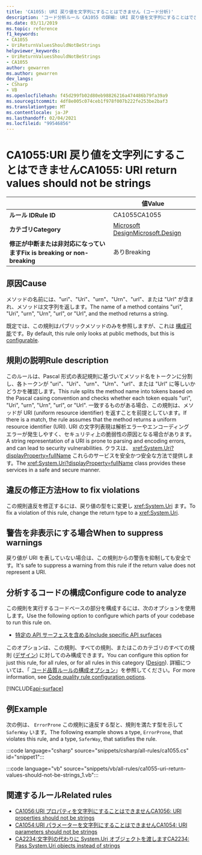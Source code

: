 ```yaml
---
title: 'CA1055: URI 戻り値を文字列にすることはできません (コード分析)'
description: 'コード分析ルール CA1055 の詳細: URI 戻り値を文字列にすることはできません'
ms.date: 03/11/2019
ms.topic: reference
f1_keywords:
- CA1055
- UriReturnValuesShouldNotBeStrings
helpviewer_keywords:
- UriReturnValuesShouldNotBeStrings
- CA1055
author: gewarren
ms.author: gewarren
dev_langs:
- CSharp
- VB
ms.openlocfilehash: f45d299fb02d80eb98826216a474486b79fa39a9
ms.sourcegitcommit: 4df8e005c074ceb1f978f007b222fe253be2baf3
ms.translationtype: MT
ms.contentlocale: ja-JP
ms.lasthandoff: 02/04/2021
ms.locfileid: "99546856"
---
```

# <a name="ca1055-uri-return-values-should-not-be-strings"></a><span data-ttu-id="81960-103">CA1055:URI 戻り値を文字列にすることはできません</span><span class="sxs-lookup"><span data-stu-id="81960-103">CA1055: URI return values should not be strings</span></span>

| | <span data-ttu-id="81960-104">値</span><span class="sxs-lookup"><span data-stu-id="81960-104">Value</span></span> |
|-|-|
| <span data-ttu-id="81960-105">**ルール ID**</span><span class="sxs-lookup"><span data-stu-id="81960-105">**Rule ID**</span></span> |<span data-ttu-id="81960-106">CA1055</span><span class="sxs-lookup"><span data-stu-id="81960-106">CA1055</span></span>|
| <span data-ttu-id="81960-107">**カテゴリ**</span><span class="sxs-lookup"><span data-stu-id="81960-107">**Category**</span></span> |[<span data-ttu-id="81960-108">Microsoft Design</span><span class="sxs-lookup"><span data-stu-id="81960-108">Microsoft.Design</span></span>](design-warnings.md)|
| <span data-ttu-id="81960-109">**修正が中断または非対応になっています**</span><span class="sxs-lookup"><span data-stu-id="81960-109">**Fix is breaking or non-breaking**</span></span> |<span data-ttu-id="81960-110">あり</span><span class="sxs-lookup"><span data-stu-id="81960-110">Breaking</span></span>|

## <a name="cause"></a><span data-ttu-id="81960-111">原因</span><span class="sxs-lookup"><span data-stu-id="81960-111">Cause</span></span>

<span data-ttu-id="81960-112">メソッドの名前には、"uri"、"Uri"、"urn"、"Urn"、"url"、または "Url" が含まれ、メソッドは文字列を返します。</span><span class="sxs-lookup"><span data-stu-id="81960-112">The name of a method contains "uri", "Uri", "urn", "Urn", "url", or "Url", and the method returns a string.</span></span>

<span data-ttu-id="81960-113">既定では、この規則はパブリックメソッドのみを参照しますが、これは [構成可能](#configure-code-to-analyze)です。</span><span class="sxs-lookup"><span data-stu-id="81960-113">By default, this rule only looks at public methods, but this is [configurable](#configure-code-to-analyze).</span></span>

## <a name="rule-description"></a><span data-ttu-id="81960-114">規則の説明</span><span class="sxs-lookup"><span data-stu-id="81960-114">Rule description</span></span>

<span data-ttu-id="81960-115">このルールは、Pascal 形式の表記規則に基づいてメソッド名をトークンに分割し、各トークンが "uri"、"Uri"、"urn"、"Urn"、"url"、または "Url" に等しいかどうかを確認します。</span><span class="sxs-lookup"><span data-stu-id="81960-115">This rule splits the method name into tokens based on the Pascal casing convention and checks whether each token equals "uri", "Uri", "urn", "Urn", "url", or "Url".</span></span> <span data-ttu-id="81960-116">一致するものがある場合、この規則は、メソッドが URI (uniform resource identifier) を返すことを前提としています。</span><span class="sxs-lookup"><span data-stu-id="81960-116">If there is a match, the rule assumes that the method returns a uniform resource identifier (URI).</span></span> <span data-ttu-id="81960-117">URI の文字列表現は解析エラーやエンコーディング エラーが発生しやすく、セキュリティ上の脆弱性の原因となる場合があります。</span><span class="sxs-lookup"><span data-stu-id="81960-117">A string representation of a URI is prone to parsing and encoding errors, and can lead to security vulnerabilities.</span></span> <span data-ttu-id="81960-118">クラスは、 <xref:System.Uri?displayProperty=fullName> これらのサービスを安全かつ安全な方法で提供します。</span><span class="sxs-lookup"><span data-stu-id="81960-118">The <xref:System.Uri?displayProperty=fullName> class provides these services in a safe and secure manner.</span></span>

## <a name="how-to-fix-violations"></a><span data-ttu-id="81960-119">違反の修正方法</span><span class="sxs-lookup"><span data-stu-id="81960-119">How to fix violations</span></span>

<span data-ttu-id="81960-120">この規則違反を修正するには、戻り値の型をに変更し <xref:System.Uri> ます。</span><span class="sxs-lookup"><span data-stu-id="81960-120">To fix a violation of this rule, change the return type to a <xref:System.Uri>.</span></span>

## <a name="when-to-suppress-warnings"></a><span data-ttu-id="81960-121">警告を非表示にする場合</span><span class="sxs-lookup"><span data-stu-id="81960-121">When to suppress warnings</span></span>

<span data-ttu-id="81960-122">戻り値が URI を表していない場合は、この規則からの警告を抑制しても安全です。</span><span class="sxs-lookup"><span data-stu-id="81960-122">It's safe to suppress a warning from this rule if the return value does not represent a URI.</span></span>

## <a name="configure-code-to-analyze"></a><span data-ttu-id="81960-123">分析するコードの構成</span><span class="sxs-lookup"><span data-stu-id="81960-123">Configure code to analyze</span></span>

<span data-ttu-id="81960-124">この規則を実行するコードベースの部分を構成するには、次のオプションを使用します。</span><span class="sxs-lookup"><span data-stu-id="81960-124">Use the following option to configure which parts of your codebase to run this rule on.</span></span>

- [<span data-ttu-id="81960-125">特定の API サーフェスを含める</span><span class="sxs-lookup"><span data-stu-id="81960-125">Include specific API surfaces</span></span>](#include-specific-api-surfaces)

<span data-ttu-id="81960-126">このオプションは、この規則、すべての規則、またはこのカテゴリのすべての規則 ([デザイン](design-warnings.md)) に対してのみ構成できます。</span><span class="sxs-lookup"><span data-stu-id="81960-126">You can configure this option for just this rule, for all rules, or for all rules in this category ([Design](design-warnings.md)).</span></span> <span data-ttu-id="81960-127">詳細については、「 [コード品質ルールの構成オプション](../code-quality-rule-options.md)」を参照してください。</span><span class="sxs-lookup"><span data-stu-id="81960-127">For more information, see [Code quality rule configuration options](../code-quality-rule-options.md).</span></span>

[!INCLUDE[api-surface](~/includes/code-analysis/api-surface.md)]

## <a name="example"></a><span data-ttu-id="81960-128">例</span><span class="sxs-lookup"><span data-stu-id="81960-128">Example</span></span>

<span data-ttu-id="81960-129">次の例は、 `ErrorProne` この規則に違反する型と、規則を満たす型を示して `SaferWay` います。</span><span class="sxs-lookup"><span data-stu-id="81960-129">The following example shows a type, `ErrorProne`, that violates this rule, and a type, `SaferWay`, that satisfies the rule.</span></span>

:::code language="csharp" source="snippets/csharp/all-rules/ca1055.cs" id="snippet1":::

:::code language="vb" source="snippets/vb/all-rules/ca1055-uri-return-values-should-not-be-strings_1.vb":::

## <a name="related-rules"></a><span data-ttu-id="81960-130">関連するルール</span><span class="sxs-lookup"><span data-stu-id="81960-130">Related rules</span></span>

- [<span data-ttu-id="81960-131">CA1056:URI プロパティを文字列にすることはできません</span><span class="sxs-lookup"><span data-stu-id="81960-131">CA1056: URI properties should not be strings</span></span>](ca1056.md)
- [<span data-ttu-id="81960-132">CA1054:URI パラメーターを文字列にすることはできません</span><span class="sxs-lookup"><span data-stu-id="81960-132">CA1054: URI parameters should not be strings</span></span>](ca1054.md)
- [<span data-ttu-id="81960-133">CA2234:文字列の代わりに System.Uri オブジェクトを渡します</span><span class="sxs-lookup"><span data-stu-id="81960-133">CA2234: Pass System.Uri objects instead of strings</span></span>](ca2234.md)
